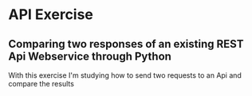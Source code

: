 # API Exercise

## Comparing two responses of an existing REST Api Webservice through Python

With this exercise I'm studying how to send two requests to an Api and compare the results
